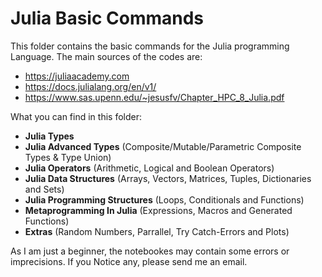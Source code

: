 # Julia Basic Commands

This folder contains the basic commands for the Julia programming Language. 
The main sources of the codes are: 
 - https://juliaacademy.com
 - https://docs.julialang.org/en/v1/
 - https://www.sas.upenn.edu/~jesusfv/Chapter_HPC_8_Julia.pdf

What you can find in this folder:
   - **Julia Types**
   - **Julia Advanced Types** (Composite/Mutable/Parametric Composite Types & Type Union)
   - **Julia Operators** (Arithmetic, Logical and Boolean Operators)
   - **Julia Data Structures** (Arrays, Vectors, Matrices, Tuples, Dictionaries and Sets)
   - **Julia Programming Structures** (Loops, Conditionals and Functions)
   - **Metaprogramming In Julia** (Expressions, Macros and Generated Functions)
   - **Extras** (Random Numbers, Parrallel, Try Catch-Errors and Plots)

As I am just a beginner, the notebookes may contain some errors or imprecisions. 
If you Notice any, please send me an email.
